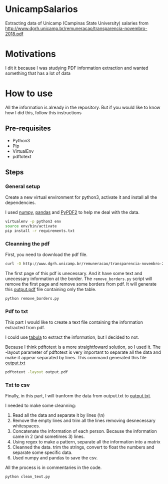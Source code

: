 # UnicampSalarios
Extracting data of Unicamp (Campinas State University) salaries from http://www.dgrh.unicamp.br/remuneracao/transparencia-novembro-2018.pdf

# Motivations
I dit it because I was studying PDF information extraction and wanted something that has a lot of data

# How to use
All the information is already in the repository.
But if you would like to know how I did this, follow this instructions

## Pre-requisites
- Python3
- Pip
- VirtualEnv
- pdftotext

## Steps

### General setup
Create a new virtual environment for python3, activate it and install all the dependencies.

I used [numpy](http://www.numpy.org/), [pandas](https://pandas.pydata.org/) and [PyPDF2](https://pythonhosted.org/PyPDF2/) to help me deal with the data.

```bash
virtualenv -p python3 env
source env/bin/activate
pip install -r requirements.txt
```

### Cleanning the pdf

First, you need to download the pdf file.

```bash
curl -O http://www.dgrh.unicamp.br/remuneracao/transparencia-novembro-2018.pdf
```
The first page of this pdf is unecessary. And it have some text and unecessary information at the border. The `remove_borders.py` script will remove the first page and remove some borders from pdf. It will generate this [output.pdf](https://github.com/AllanNozomu/UnicampSalarios/blob/master/output.pdf) file containing only the table.

```bash
python remove_borders.py
```

### Pdf to txt
This part I would like to create a text file containing the information extracted from pdf.

I could use [tabula](https://tabula.technology/) to extract the information, but I decided to not. 

Because I think pdftotext is a more straightfoward solution, so I used it. The -layout parameter of pdftotext is very important to separate all the data and make it appear separated by lines. This command generated this file [output.txt](https://raw.githubusercontent.com/AllanNozomu/UnicampSalarios/master/output.txt)

```bash
pdftotext -layout output.pdf
```

### Txt to csv
Finally, in this part, I will tranform the data from output.txt to [output.txt](https://raw.githubusercontent.com/AllanNozomu/UnicampSalarios/master/output.csv).

I needed to make some cleanning:
1. Read all the data and separate it by lines (\n)
1. Remove the empty lines and trim all the lines removing desnecessary whitespaces.
1. Concatenate the information of each person. Because the information came in 2 (and sometimes 3) lines.
1. Using regex to make a pattern, separate all the information into a matrix
1. Cleanned the data. trim the strings, convert to float the numbers and separate some specific data.
1. Used numpy and pandas to save the csv.

All the process is in commentaries in the code.
```bash
python clean_text.py
```
